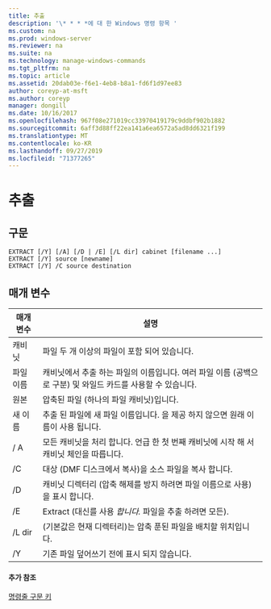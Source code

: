 ```yaml
---
title: 추출
description: '\* * * *에 대 한 Windows 명령 항목 '
ms.custom: na
ms.prod: windows-server
ms.reviewer: na
ms.suite: na
ms.technology: manage-windows-commands
ms.tgt_pltfrm: na
ms.topic: article
ms.assetid: 20dab03e-f6e1-4eb8-b8a1-fd6f1d97ee83
author: coreyp-at-msft
ms.author: coreyp
manager: dongill
ms.date: 10/16/2017
ms.openlocfilehash: 967f08e271019cc33970419179c9ddbf902b1882
ms.sourcegitcommit: 6aff3d88ff22ea141a6ea6572a5ad8dd6321f199
ms.translationtype: MT
ms.contentlocale: ko-KR
ms.lasthandoff: 09/27/2019
ms.locfileid: "71377265"
---
```

# <a name="extract"></a>추출



## <a name="syntax"></a>구문

```
EXTRACT [/Y] [/A] [/D | /E] [/L dir] cabinet [filename ...]
EXTRACT [/Y] source [newname]
EXTRACT [/Y] /C source destination
```

## <a name="parameters"></a>매개 변수

|매개 변수|설명|
|---------|-----------|
|캐비닛|파일 두 개 이상의 파일이 포함 되어 있습니다.|
|파일 이름|캐비닛에서 추출 하는 파일의 이름입니다. 여러 파일 이름 (공백으로 구분) 및 와일드 카드를 사용할 수 있습니다.|
|원본|압축된 파일 (하나의 파일 캐비닛)입니다.|
|새 이름|추출 된 파일에 새 파일 이름입니다. 을 제공 하지 않으면 원래 이름이 사용 됩니다.|
|/ A|모든 캐비닛을 처리 합니다. 언급 한 첫 번째 캐비닛에 시작 해 서 캐비닛 체인을 따릅니다.|
|/C|대상 (DMF 디스크에서 복사)을 소스 파일을 복사 합니다.|
|/D|캐비닛 디렉터리 (압축 해제를 방지 하려면 파일 이름으로 사용)을 표시 합니다.|
|/E|Extract (대신를 사용 *합니다.* 파일을 추출 하려면 모든).|
|/L dir|(기본값은 현재 디렉터리)는 압축 푼된 파일을 배치할 위치입니다.|
|/Y|기존 파일 덮어쓰기 전에 표시 되지 않습니다.|

#### <a name="additional-references"></a>추가 참조

[명령줄 구문 키](command-line-syntax-key.md)